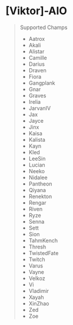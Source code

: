 
# [Viktor]-AIO

> Supported Champs
> * Aatrox
> * Akali
> * Alistar
> * Camille
> * Darius
> * Draven
> * Fiora
> * Gangplank
> * Gnar
> * Graves
> * Irelia
> * JarvanIV
> * Jax
> * Jayce
> * Jinx
> * Kaisa
> * Kalista
> * Kayn
> * Kled
> * LeeSin
> * Lucian
> * Neeko
> * Nidalee
> * Pantheon
> * Qiyana
> * Renekton
> * Rengar
> * Riven
> * Ryze
> * Senna
> * Sett
> * Sion
> * TahmKench
> * Thresh
> * TwistedFate
> * Twitch
> * Varus
> * Vayne
> * Velkoz
> * Vi
> * Vladimir
> * Xayah
> * XinZhao
> * Zed
> * Zoe
